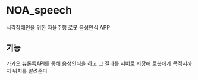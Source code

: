 # NOA_speech  
시각장애인을 위한 자율주행 로봇 음성인식 APP

## 기능 
카카오 뉴톤톡API를 통해 음성인식을 하고 그 결과를 서버로 저장해 로봇에게 목적지까지 위치를 알려준다
